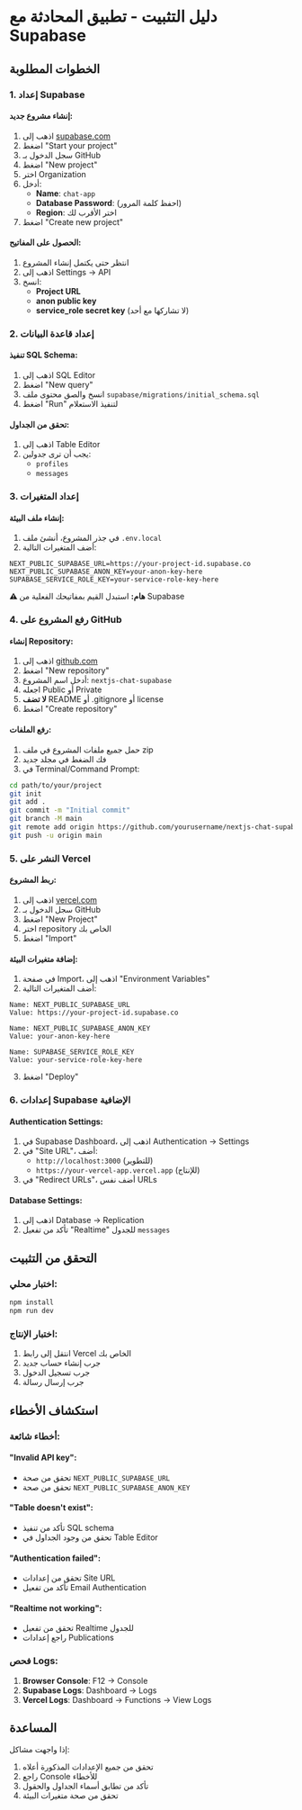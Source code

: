 # دليل التثبيت - تطبيق المحادثة مع Supabase

## الخطوات المطلوبة

### 1. إعداد Supabase

#### إنشاء مشروع جديد:
1. اذهب إلى [supabase.com](https://supabase.com)
2. اضغط "Start your project"
3. سجل الدخول بـ GitHub
4. اضغط "New project"
5. اختر Organization
6. أدخل:
   - **Name**: `chat-app`
   - **Database Password**: (احفظ كلمة المرور)
   - **Region**: اختر الأقرب لك
7. اضغط "Create new project"

#### الحصول على المفاتيح:
1. انتظر حتى يكتمل إنشاء المشروع
2. اذهب إلى Settings → API
3. انسخ:
   - **Project URL**
   - **anon public key**
   - **service_role secret key** (لا تشاركها مع أحد)

### 2. إعداد قاعدة البيانات

#### تنفيذ SQL Schema:
1. اذهب إلى SQL Editor
2. اضغط "New query"
3. انسخ والصق محتوى ملف `supabase/migrations/initial_schema.sql`
4. اضغط "Run" لتنفيذ الاستعلام

#### تحقق من الجداول:
1. اذهب إلى Table Editor
2. يجب أن ترى جدولين:
   - `profiles`
   - `messages`

### 3. إعداد المتغيرات

#### إنشاء ملف البيئة:
1. في جذر المشروع، أنشئ ملف `.env.local`
2. أضف المتغيرات التالية:

```env
NEXT_PUBLIC_SUPABASE_URL=https://your-project-id.supabase.co
NEXT_PUBLIC_SUPABASE_ANON_KEY=your-anon-key-here
SUPABASE_SERVICE_ROLE_KEY=your-service-role-key-here
```

**⚠️ هام:** استبدل القيم بمفاتيحك الفعلية من Supabase

### 4. رفع المشروع على GitHub

#### إنشاء Repository:
1. اذهب إلى [github.com](https://github.com)
2. اضغط "New repository"
3. أدخل اسم المشروع: `nextjs-chat-supabase`
4. اجعله Public أو Private
5. **لا تضف** README أو .gitignore أو license
6. اضغط "Create repository"

#### رفع الملفات:
1. حمل جميع ملفات المشروع في ملف zip
2. فك الضغط في مجلد جديد
3. في Terminal/Command Prompt:

```bash
cd path/to/your/project
git init
git add .
git commit -m "Initial commit"
git branch -M main
git remote add origin https://github.com/yourusername/nextjs-chat-supabase.git
git push -u origin main
```

### 5. النشر على Vercel

#### ربط المشروع:
1. اذهب إلى [vercel.com](https://vercel.com)
2. سجل الدخول بـ GitHub
3. اضغط "New Project"
4. اختر repository الخاص بك
5. اضغط "Import"

#### إضافة متغيرات البيئة:
1. في صفحة Import، اذهب إلى "Environment Variables"
2. أضف المتغيرات التالية:

```
Name: NEXT_PUBLIC_SUPABASE_URL
Value: https://your-project-id.supabase.co

Name: NEXT_PUBLIC_SUPABASE_ANON_KEY  
Value: your-anon-key-here

Name: SUPABASE_SERVICE_ROLE_KEY
Value: your-service-role-key-here
```

3. اضغط "Deploy"

### 6. إعدادات Supabase الإضافية

#### Authentication Settings:
1. في Supabase Dashboard، اذهب إلى Authentication → Settings
2. في "Site URL"، أضف:
   - `http://localhost:3000` (للتطوير)
   - `https://your-vercel-app.vercel.app` (للإنتاج)
3. في "Redirect URLs"، أضف نفس URLs

#### Database Settings:
1. اذهب إلى Database → Replication
2. تأكد من تفعيل "Realtime" للجدول `messages`

## التحقق من التثبيت

### اختبار محلي:
```bash
npm install
npm run dev
```

### اختبار الإنتاج:
1. انتقل إلى رابط Vercel الخاص بك
2. جرب إنشاء حساب جديد
3. جرب تسجيل الدخول
4. جرب إرسال رسالة

## استكشاف الأخطاء

### أخطاء شائعة:

#### "Invalid API key":
- تحقق من صحة `NEXT_PUBLIC_SUPABASE_URL`
- تحقق من صحة `NEXT_PUBLIC_SUPABASE_ANON_KEY`

#### "Table doesn't exist":
- تأكد من تنفيذ SQL schema
- تحقق من وجود الجداول في Table Editor

#### "Authentication failed":
- تحقق من إعدادات Site URL
- تأكد من تفعيل Email Authentication

#### "Realtime not working":
- تحقق من تفعيل Realtime للجدول
- راجع إعدادات Publications

### فحص Logs:
1. **Browser Console**: F12 → Console
2. **Supabase Logs**: Dashboard → Logs
3. **Vercel Logs**: Dashboard → Functions → View Logs

## المساعدة

إذا واجهت مشاكل:
1. تحقق من جميع الإعدادات المذكورة أعلاه
2. راجع Console للأخطاء
3. تأكد من تطابق أسماء الجداول والحقول
4. تحقق من صحة متغيرات البيئة